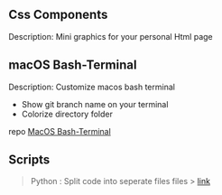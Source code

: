 ## Css Components
Description: Mini graphics for your personal Html page

## macOS Bash-Terminal
Description: Customize macos bash terminal
* Show git branch name on your terminal
* Colorize directory folder

repo [MacOS Bash-Terminal](./macOS_Bash_Terminal)

## Scripts
> Python : Split code into seperate files files > [link](https://github.com/spiroskarathanassis/Tools/tree/master/scripts/python)
